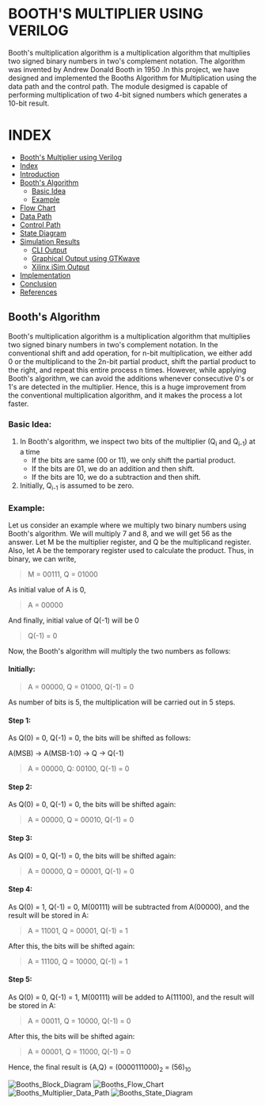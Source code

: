 
# BOOTH'S MULTIPLIER USING VERILOG
  Booth's multiplication algorithm is a multiplication algorithm that multiplies two signed binary numbers in two's complement notation. The algorithm was invented by Andrew Donald Booth in 1950 .In this project, we have designed and implemented the Booths Algorithm for Multiplication using the data path and the control path. The module desigmed is capable of performing multiplication of two 4-bit signed numbers which generates a 10-bit result.
# INDEX
- [Booth's Multiplier using Verilog](https://github.com/ddm2000/Booths_Multiplier/blob/main/README.md#booths-multiplier-using-verilog)
- [Index]()
- [Introduction]()
- [Booth's Algorithm]()
    - [Basic Idea]()
    - [Example]()
- [Flow Chart]()
- [Data Path]()
- [Control Path]()
- [State Diagram]()
- [Simulation Results]()
    - [CLI Output]()
    - [Graphical Output using GTKwave]()
    - [Xilinx iSim Output]()
- [Implementation]()
- [Conclusion]()
- [References]()
## Booth's Algorithm
  Booth's multiplication algorithm is a multiplication algorithm that multiplies two signed binary numbers in two's complement notation. In the conventional shift and add operation, for n-bit multiplication, we either add 0 or the multiplicand to the 2n-bit partial product, shift the partial product to the right, and repeat this entire process n times. However, while applying Booth's algorithm, we can avoid the additions whenever consecutive 0's or 1's are detected in the multiplier. Hence, this is a huge improvement from the conventional multiplication algorithm, and it makes the process a lot faster. 
### Basic Idea:
1. In Booth's algorithm, we inspect two bits of the multiplier (Q<sub>i</sub> and Q<sub>i-1</sub>) at a time
   * If the bits are same (00 or 11), we only shift the partial product.
   * If the bits are 01, we do an addition and then shift.
   * If the bits are 10, we do a subtraction and then shift.
2. Initially, Q<sub>i-1</sub> is assumed to be zero.
### Example:
  Let us consider an example where we multiply two binary numbers using Booth's algorithm. We will multiply 7 and 8, and we will get 56 as the answer. Let M be the multiplier register, and Q be the multiplicand register. Also, let A be the temporary register used to calculate the product. Thus, in binary, we can write,
  
  >M = 00111, Q = 01000
  
  As initial value of A is 0,
  
  >A = 00000
  
  And finally, initial value of Q(-1) will be 0
  
  >Q(-1) = 0
  
  Now, the Booth's algorithm will multiply the two numbers as follows:
  
  #### Initially:
               
  >A = 00000, Q = 01000, Q(-1) = 0
                  
  As number of bits is 5, the multiplication will be carried out in 5 steps.
                  
  #### Step 1:
             
  As Q(0) = 0, Q(-1) = 0, the bits will be shifted as follows:
               
  A(MSB) -> A(MSB-1:0) -> Q -> Q(-1)
               
  >A = 00000, Q: 00100, Q(-1) = 0
               
  #### Step 2:
  
  As Q(0) = 0, Q(-1) = 0, the bits will be shifted again:
              
  >A = 00000, Q = 00010, Q(-1) = 0
               
  #### Step 3:
  
  As Q(0) = 0, Q(-1) = 0, the bits will be shifted again:
               
  >A = 00000, Q = 00001, Q(-1) = 0
                  
  #### Step 4:
               
  As Q(0) = 1, Q(-1) = 0, M(00111) will be subtracted from A(00000), and the result will be stored in A:
               
  >A = 11001, Q = 00001, Q(-1) = 1
                  
  After this, the bits will be shifted again:
               
  >A = 11100, Q = 10000, Q(-1) = 1             
  
  #### Step 5:
  
  As Q(0) = 0, Q(-1) = 1, M(00111) will be added to A(11100), and the result will be stored in A:
                
  >A = 00011, Q = 10000, Q(-1) = 0
                  
  After this, the bits will be shifted again:
                
  >A = 00001, Q = 11000, Q(-1) = 0
                
  Hence, the final result is {A,Q} = (0000111000)<sub>2</sub> = (56)<sub>10</sub>

![Booths_Block_Diagram](https://user-images.githubusercontent.com/90913438/189526563-2c735189-becb-4497-92b6-2ee9173ceb7d.png)
![Booths_Flow_Chart](https://user-images.githubusercontent.com/89533085/189528949-fa907629-96c5-4b9a-a32f-4b5c267f45b0.png)
![Booths_Multiplier_Data_Path](https://user-images.githubusercontent.com/89533085/189529052-14875833-db44-4102-83c7-d45347c6b8c2.png)
![Booths_State_Diagram](https://user-images.githubusercontent.com/90913438/189526567-032fe8de-6611-4b8c-802c-920c27ee7aad.png)
